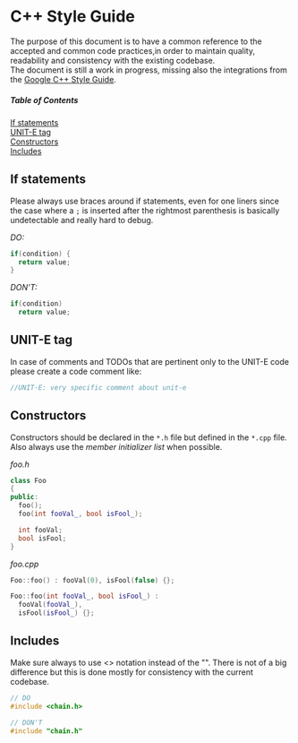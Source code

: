 # C++ Style Guide
The purpose of this document is to have a common reference to the accepted and common code practices,in order to maintain quality, readability and consistency with the existing codebase.  
The document is still a work in progress, missing also the integrations from the [Google C++ Style Guide](https://google.github.io/styleguide/cppguide.html).

##### Table of Contents
[If statements](#if-statements)  
[UNIT-E tag](#unit-e-tag)  
[Constructors](#constructors)  
[Includes](#includes)    

## If statements
Please always use braces around if statements, even for one liners since the case where a `;` is inserted after the
rightmost parenthesis is basically undetectable and really hard to debug.

*DO:*
```cpp
if(condition) {
  return value;
}
```
*DON'T:*
```cpp
if(condition)
  return value;
```

## UNIT-E tag
In case of comments and TODOs that are pertinent only to the UNIT-E code please create a code comment like:
```cpp
//UNIT-E: very specific comment about unit-e
```

## Constructors
Constructors should be declared in the `*.h` file but defined in the `*.cpp` file. Also always use the *member initializer list* when possible.

*foo.h*
```cpp
class Foo
{
public:
  foo();
  foo(int fooVal_, bool isFool_);

  int fooVal;
  bool isFool;
}
```
*foo.cpp*
```cpp
Foo::foo() : fooVal(0), isFool(false) {};

Foo::foo(int fooVal_, bool isFool_) :
  fooVal(fooVal_),
  isFool(isFool_) {};
```

## Includes
Make sure always to use <> notation instead of the "". There is not of a big difference but this is done mostly for consistency with the current codebase.

```cpp
// DO
#include <chain.h>

// DON'T
#include "chain.h"
```
